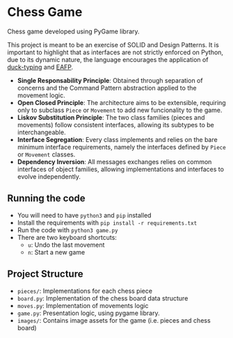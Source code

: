 # Chess Game

Chess game developed using PyGame library.

This project is meant to be an exercise of SOLID and Design Patterns. It is important to highlight that as interfaces are not strictly enforced on Python, due to its dynamic nature, the language encourages the application of [duck-typing](https://docs.python.org/3.8/glossary.html#term-duck-typing) and [EAFP](https://docs.python.org/3.8/glossary.html#term-eafp).

- **Single Responsability Principle**: Obtained through separation of concerns and the Command Pattern abstraction applied to the movement logic.
- **Open Closed Principle**: The architecture aims to be extensible, requiring only to subclass `Piece` or `Movement` to add new funcionality to the game.
- **Liskov Substitution Principle**: The two class families (pieces and movements) follow consistent interfaces, allowing its subtypes to be interchangeable.
- **Interface Segregation**: Every class implements and relies on the bare minimum interface requirements, namely the interfaces defined by `Piece` or `Movement` classes.
- **Dependency Inversion**: All messages exchanges relies on common interfaces of object families, allowing implementations and interfaces to evolve independently. 

## Running the code
- You will need to have `python3` and `pip` installed
- Install the requirements with `pip install -r requirements.txt`
- Run the code with `python3 game.py`
- There are two keyboard shortcuts:
    - `u`: Undo the last movement
    - `n`: Start a new game

## Project Structure
- `pieces/`: Implementations for each chess piece
- `board.py`: Implementation of the chess board data structure
- `moves.py`: Implementation of movements logic
- `game.py`: Presentation logic, using pygame library.
- `images/`: Contains image assets for the game (i.e. pieces and chess board)
